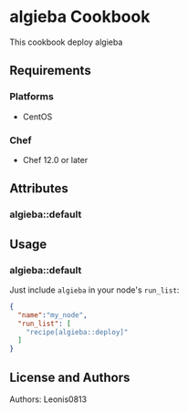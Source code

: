 # algieba Cookbook

This cookbook deploy algieba

## Requirements

### Platforms

- CentOS

### Chef

- Chef 12.0 or later

## Attributes

### algieba::default

## Usage

### algieba::default

Just include `algieba` in your node's `run_list`:

```json
{
  "name":"my_node",
  "run_list": [
    "recipe[algieba::deploy]"
  ]
}
```

## License and Authors

Authors: Leonis0813
